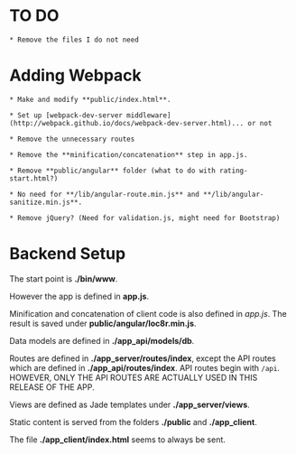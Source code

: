 # TO DO

	* Remove the files I do not need


# Adding Webpack

	* Make and modify **public/index.html**.

	* Set up [webpack-dev-server middleware](http://webpack.github.io/docs/webpack-dev-server.html)... or not

	* Remove the unnecessary routes

	* Remove the **minification/concatenation** step in app.js.

	* Remove **public/angular** folder (what to do with rating-start.html?)

	* No need for **/lib/angular-route.min.js** and **/lib/angular-sanitize.min.js**.

	* Remove jQuery? (Need for validation.js, might need for Bootstrap)


# Backend Setup

The start point is **./bin/www**.

However the app is defined in **app.js**.

Minification and concatenation of client code is also defined in *app.js*. The result is saved under **public/angular/loc8r.min.js**.

Data models are defined in **./app_api/models/db**.

Routes are defined in **./app_server/routes/index**, except the API routes which are defined in **./app_api/routes/index**. API routes begin with `/api`. HOWEVER, ONLY THE API ROUTES ARE ACTUALLY USED IN THIS RELEASE OF THE APP.

Views are defined as Jade templates under **./app_server/views**.

Static content is served from the folders **./public** and **./app_client**.

The file **./app_client/index.html** seems to always be sent.
